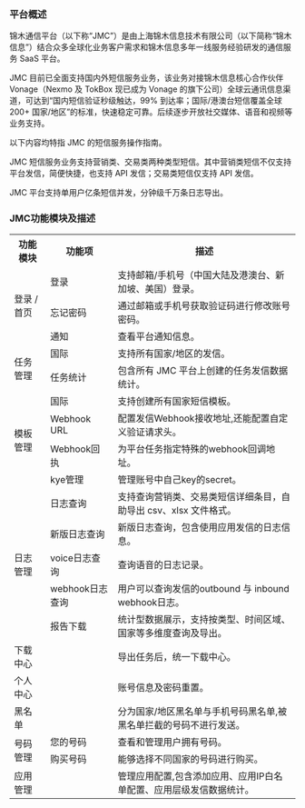 ### 平台概述

锦木通信平台（以下称“JMC”）是由上海锦木信息技术有限公司（以下简称“锦木信息”）结合众多全球化业务客户需求和锦木信息多年一线服务经验研发的通信服务 SaaS 平台。

JMC 目前已全面支持国内外短信服务业务，该业务对接锦木信息核心合作伙伴 Vonage（Nexmo 及 TokBox 现已成为 Vonage 的旗下公司）全球云通讯信息渠道，可达到“国内短信验证秒级触达，99% 到达率；国际/港澳台短信覆盖全球 200+ 国家/地区”的标准，快速稳定可靠。后续逐步开放社交媒体、语音和视频等业务支持。

以下内容均特指 JMC 的短信服务操作指南。

JMC 短信服务业务支持营销类、交易类两种类型短信。其中营销类短信不仅支持平台发信，简便快捷，也支持 API 发信；交易类短信仅支持 API 发信。

JMC 平台支持单用户亿条短信并发，分钟级千万条日志导出。

### JMC功能模块及描述

<table>
    <tr>
        <th>功能模块</th>
        <th>功能项</th>
        <th>描述</th>
    </tr>
    <tr>
        <td rowspan="3">登录 / 首页</td>
        <td>登录</td>
        <td>支持邮箱/手机号（中国大陆及港澳台、新加坡、美国）登录。</td>
    </tr>
    <tr>
        <td>忘记密码</td>
        <td>通过邮箱或手机号获取验证码进行修改账号密码。</td>
    </tr>
    <tr>
        <td>通知</td>
        <td>查看平台通知信息。</td>
    </tr>
    <tr>
        <td rowspan="2">任务管理</td>
        <td>国际</td>
        <td>支持所有国家/地区的发信。</td>
    </tr>
    <tr>
        <td>任务统计</td>
        <td>包含所有 JMC 平台上创建的任务发信数据统计。</td>
    </tr>
    <tr>
        <td rowspan="4">模板管理</td>
        <td>国际</td>
        <td>支持创建所有国家短信模板。</td>
    </tr>
    <tr>
        <td>Webhook URL</td>
        <td>配置发信Webhook接收地址,还能配置自定义验证请求头。</td>
    </tr>
    <tr>
        <td>Webhook回执</td>
        <td>为平台任务指定特殊的webhook回调地址。</td>
    </tr>
    <tr>
        <td>kye管理</td>
        <td>管理账号中自己key的secret。</td>
    </tr>
    <tr>
        <td rowspan="5">日志管理</td>
        <td>日志查询</td>
        <td>支持查询营销类、交易类短信详细条目，自助导出 csv、xlsx 文件格式。</td>
    </tr>
    <tr>
        <td>新版日志查询</td>
        <td>新版日志查询，包含使用应用发信的日志信息。</td>
    </tr>
    <tr>
        <td>voice日志查询</td>
        <td>查询语音的日志记录。</td>
    </tr>
    <tr>
        <td>webhook日志查询</td>
        <td>用户可以查询发信的outbound 与 inbound webhook日志。</td>
    </tr>
    <tr>
        <td>报告下载</td>
        <td>统计型数据展示，支持按类型、时间区域、国家等多维度查询及导出。</td>
    </tr>
    <tr>
        <td>下载中心</td>
        <td></td>
        <td>导出任务后，统一下载中心。</td>
    </tr>
    <tr>
        <td>个人中心</td>
        <td></td>
        <td>账号信息及密码重置。</td>
    </tr>
    <tr>
        <td>黑名单</td>
        <td></td>
        <td>分为国家/地区黑名单与手机号码黑名单,被黑名单拦截的号码不进行发送。</td>
    </tr>
    <tr>
        <td rowspan="2">号码管理</td>
        <td>您的号码</td>
        <td>查看和管理用户拥有号码。</td>
    </tr>
    <tr>
        <td>购买号码</td>
        <td>能够选择不同国家的号码进行购买。</td>
    </tr>
    <tr>
        <td rowspan="2">应用管理</td>
        <td></td>
        <td>管理应用配置,包含添加应用、应用IP白名单配置、应用层级发信数据统计。</td>
    </tr>
</table>
